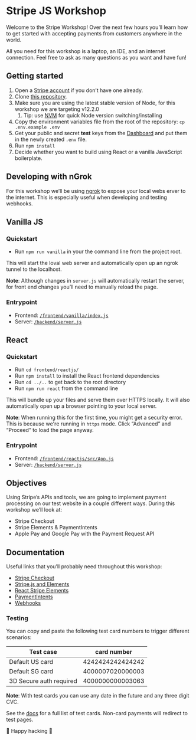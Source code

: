 # Stripe JS Workshop

Welcome to the Stripe Workshop! Over the next few hours you’ll learn how to get started with accepting payments from customers anywhere in the world.

All you need for this workshop is a laptop, an IDE, and an internet connection. Feel free to ask as many questions as you want and have fun!

## Getting started

1. Open a [Stripe account](https://dashboard.stripe.com/register) if you don’t have one already.
2. Clone [this repository](https://github.com/thorsten-stripe/js-workshop).
3. Make sure you are using the latest stable version of Node, for this workshop we are targeting v12.2.0
   1. Tip: use [NVM](https://github.com/nvm-sh/nvm) for quick Node version switching/installing
4. Copy the environment variables file from the root of the repository: `cp .env.example .env`
5. Get your public and secret **test** keys from the [Dashboard](https://dashboard.stripe.com/account/apikeys) and put them in the newly created `.env` file.
6. Run `npm install`
7. Decide whether you want to build using React or a vanilla JavaScript boilerplate.

## Developing with nGrok

For this workshop we’ll be using [ngrok](https://ngrok.com/) to expose your local webs erver to the internet. This is especially useful when developing and testing webhooks.

## Vanilla JS

### Quickstart

- Run `npm run vanilla` in your the command line from the project root.

This will start the loval web server and automatically open up an ngrok tunnel to the localhost.

**Note**: Although changes in `server.js` will automatically restart the server, for front end changes you’ll need to manually reload the page.

### Entrypoint

- Frontend: [`/frontend/vanilla/index.js`](https://github.com/thorsten-stripe/js-workshop/blob/master/frontend/vanilla/index.js)
- Server: [`/backend/server.js`](https://github.com/thorsten-stripe/js-workshop/blob/master/backend/server.js)

## React

### Quickstart

- Run `cd frontend/reactjs/`
- Run `npm install` to install the React frontend dependencies
- Run `cd ../..` to get back to the root directory
- Run `npm run react` from the command line

This will bundle up your files and serve them over HTTPS locally. It will also automatically open up a browser pointing to your local server.

**Note**: When running this for the first time, you might get a security error. This is because we're running in `https` mode. Click “Advanced” and “Proceed” to load the page anyway.

### Entrypoint

- Frontend: [`/frontend/reactjs/src/App.js`](https://github.com/thorsten-stripe/js-workshop/blob/master/frontend/reactjs/src/App.js)
- Server: [`/backend/server.js`](https://github.com/thorsten-stripe/js-workshop/blob/master/backend/server.js)

## Objectives

Using Stripe’s APIs and tools, we are going to implement payment processing on our test website in a couple different ways. During this workshop we’ll look at:

- Stripe Checkout
- Stripe Elements & PaymentIntents
- Apple Pay and Google Pay with the Payment Request API

## Documentation

Useful links that you’ll probably need throughout this workshop:

- [Stripe Checkout](https://stripe.com/docs/payments/checkout)
- [Stripe.js and Elements](https://stripe.com/docs/stripe-js)
- [React Stripe Elements](https://github.com/stripe/react-stripe-elements)
- [PaymentIntents](https://stripe.com/docs/payments/payment-intents)
- [Webhooks](https://stripe.com/docs/webhooks)

### Testing

You can copy and paste the following test card numbers to trigger different scenarios:

| Test case               | card number      |
| ----------------------- | ---------------- |
| Default US card         | 4242424242424242 |
| Default SG card         | 4000007020000003 |
| 3D Secure auth required | 4000000000003063 |

**Note**: With test cards you can use any date in the future and any three digit CVC.

See the [docs](https://stripe.com/docs/testing#cards) for a full list of test cards. Non-card payments will redirect to test pages.

🚀 Happy hacking 🎉
